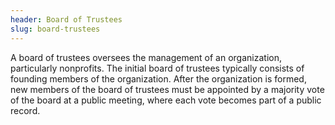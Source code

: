 ```yaml
---
header: Board of Trustees
slug: board-trustees
---
```

A board of trustees oversees the management of an organization, particularly nonprofits. The initial board of trustees typically consists of founding members of the organization. After the organization is formed, new members of the board of trustees must be appointed by a majority vote of the board at a public meeting, where each vote becomes part of a public record.